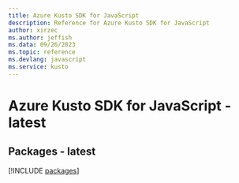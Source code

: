 ```yaml
---
title: Azure Kusto SDK for JavaScript
description: Reference for Azure Kusto SDK for JavaScript
author: xirzec
ms.author: jeffish
ms.data: 09/26/2023
ms.topic: reference
ms.devlang: javascript
ms.service: kusto
---
```

# Azure Kusto SDK for JavaScript - latest
## Packages - latest
[!INCLUDE [packages](kusto-index.md)]
